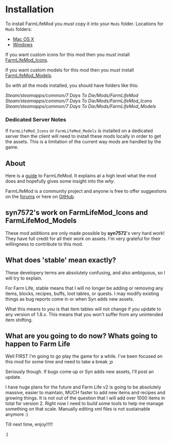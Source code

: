 # Installation

To install FarmLifeMod you *must* copy it into your `Mods` folder. Locations for `Mods` folders:

- [Mac OS X](https://7daystodie.com/forums/showthread.php?101570-modlets-on-Mac)
- [Windows](https://7daystodie.gamepedia.com/How_to_Install_Modlets)

If you want custom icons for this mod then you *must* install [FarmLifeMod_Icons](https://github.com/stasis78/7dtd-mods/tree/master/FarmLifeMod_Icons).

If you want custom models for this mod then you *must* install [FarmLifeMod_Models](https://github.com/stasis78/7dtd-mods/tree/master/FarmLifeMod_Models).

So with all the mods installed, you should have folders like this:

*Steam/steamapps/common/7 Days To Die/Mods/FarmLifeMod*
*Steam/steamapps/common/7 Days To Die/Mods/FarmLifeMod_Icons*
*Steam/steamapps/common/7 Days To Die/Mods/FarmLifeMod_Models*

### Dedicated Server Notes

If `FarmLifeMod_Icons` or `FarmLifeMod_Models` is installed on a dedicated server then the client will need to install these mods locally in order to get the assets. This is a limitation of the current way mods are handled by the game.

## About

Here is a [guide](https://github.com/stasis78/7dtd-mods/blob/master/FarmLifeMod/FarmLifeMod.md) to FarmLifeMod. It explains at a high level what the mod does and hopefully gives some insight into the *why*.

FarmLifeMod is a community project and anyone is free to offer suggestions on the [forums](https://7daystodie.com/forums/showthread.php?104474-FarmLifeMod) or here on [GitHub](https://github.com/stasis78/7dtd-mods/issues).

## syn7572's work on FarmLifeMod_Icons and FarmLifeMod_Models

These mod additions are only made possible by **syn7572**'s very hard work! They have full credit for all their work on assets. I'm very grateful for their willingness to contribute to this mod.

## What does 'stable' mean exactly?

These developery terms are absolutely confusing, and also ambiguous, so I will try to explain.

For Farm Life, stable means that I will no longer be adding or removing any items, blocks, recipes, buffs, loot tables, or quests. I may modify existing things as bug reports come in or when Syn adds new assets.

What this means to *you* is that item tables will not change if you update to any version of 1.8.x. This means that you won't suffer from any unintended item shifting.

## What are you going to do now? Whats going to happen to Farm Life

Well FIRST I'm going to go play the game for a while. I've been focused on this mod for some time and need to take a break ;p

Seriously though. If bugs come up or Syn adds new assets, I'll post an update.

I have huge plans for the future and Farm Life v2 is going to be absolutely massive, easier to maintain, MUCH faster to add new items and recipes and growing things. It is not out of the question that I will add over 1000 items in total for version 2. Right now I need to build some tools to help me manage something on that scale. Manually editing xml files is not sustainable anymore :)

Till next time, enjoy!!!!!

:)
